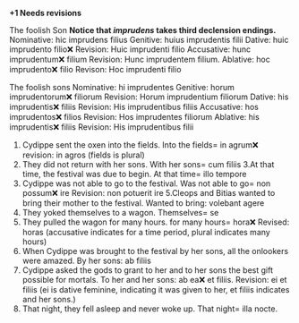 **+1 Needs revisions**

The foolish Son **Notice that *imprudens* takes third declension endings.**
Nominative: hic imprudens filius
Genitive: huius imprudentis filii
Dative: huic imprudento filio❌ Revision: Huic imprudenti filio
Accusative: hunc imprudentum❌ filium Revision: Hunc imprudentem filium.
Ablative: hoc imprudento❌ filio Revison: Hoc imprudenti filio

The foolish sons
Nominative: hi imprudentes
Genitive: horum imprudentorum❌ filiorum Revision: Horum imprudentium filiorum
Dative: his imprudentis❌ filiis Revision: His imprudentibus filiis
Accusative: hos imprudentos❌ filios Revision: Hos imprudentes filiorum
Ablative: his imprudentis❌ filiis Revision: His imprudentibus filii

1. Cydippe sent the oxen into the fields.
Into the fields= in agrum❌ revision: in agros (fields is plural)
2. They did not return with her sons.
With her sons= cum filiis
3.At that time, the festival was due to begin.
At that time= illo tempore 
4. Cydippe was not able to go to the festival.
Was not able to go= non possum❌ ire
Revision: non potuerit ire
5.Cleops and Bitias wanted to bring their mother to the festival.
Wanted to bring: volebant agere
6. They yoked themselves to a wagon.
Themselves= se
7. They pulled the wagon for many hours.
for many hours= hora❌ Revised: horas (accusative indicates for a time period, plural indicates many hours)
8. When Cydippe was brought to the festival by her sons, all the onlookers were amazed.
By her sons: ab filiis
9. Cydippe asked the gods to grant to her and to her sons the best gift possible for mortals.
To her and her sons: ab ea❌ et filiis. Revision: ei et filiis (ei is dative feminine, indicating it was given to her, et filiis indicates and her sons.) 
10. That night, they fell asleep and never woke up.
That night= illa nocte.
